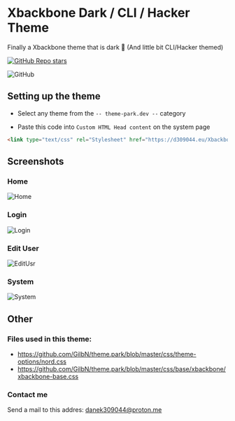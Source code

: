 # Xbackbone Dark / CLI / Hacker Theme
Finally a Xbackbone theme that is dark 👀 (And little bit CLI/Hacker themed)

[![GitHub Repo stars](https://img.shields.io/github/stars/danek309044/Xbackbone-DarkTheme?style=for-the-badge)](https://img.shields.io/github/stars/danek309044/xbackbone-darktheme?style=for-the-badge)

![GitHub](https://img.shields.io/github/license/danek309044/Xbackbone-DarkTheme?style=for-the-badge)



## Setting up the theme
* Select any theme from the `-- theme-park.dev --` category

* Paste this code into `Custom HTML Head content` on the system page
```html
<link type="text/css" rel="Stylesheet" href="https://d309044.eu/Xbackbone-DarkTheme/theme.css"/>
```
    
## Screenshots

### Home
![Home](https://files.d309044.eu/Yimi1/QobocirE71.png/raw)

### Login
![Login](https://files.d309044.eu/Yimi1/SAJEGUFi47.png/raw)

### Edit User
![EditUsr](https://files.d309044.eu/Yimi1/ZaXAQuLI66.png/raw)

### System
![System](https://files.d309044.eu/Yimi1/diRoNEcO71.png/raw)


## Other
### Files used in this theme:
* https://github.com/GilbN/theme.park/blob/master/css/theme-options/nord.css
* https://github.com/GilbN/theme.park/blob/master/css/base/xbackbone/xbackbone-base.css
### Contact me
Send a mail to this addres: danek309044@proton.me
